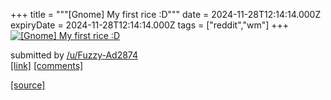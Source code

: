 +++
title = """[Gnome] My first rice :D"""
date = 2024-11-28T12:14:14.000Z
expiryDate = 2024-11-28T12:14:14.000Z
tags = ["reddit","wm"]
+++
[![[Gnome] My first rice :D](https://b.thumbs.redditmedia.com/Q9SLwbbFIZgkNB-GgyJfE6kVd94r-bHCitdpVzDocVY.jpg "[Gnome] My first rice :D")](https://www.reddit.com/r/unixporn/comments/1h1unrm/gnome_my_first_rice_d/)

submitted by [/u/Fuzzy-Ad2874](https://www.reddit.com/user/Fuzzy-Ad2874)  
[\[link\]](https://www.reddit.com/gallery/1h1unrm) [\[comments\]](https://www.reddit.com/r/unixporn/comments/1h1unrm/gnome_my_first_rice_d/)

[[source]](https://www.reddit.com/r/unixporn/comments/1h1unrm/gnome_my_first_rice_d/)
